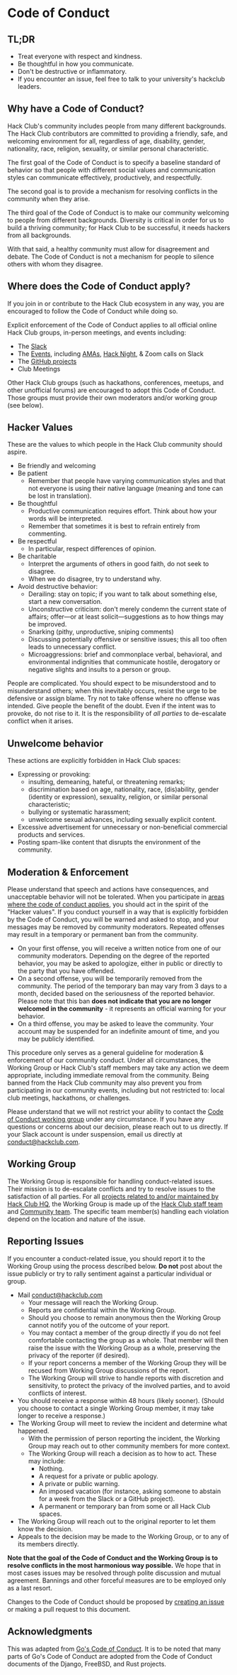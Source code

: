 # Code of Conduct

## TL;DR

- Treat everyone with respect and kindness.
- Be thoughtful in how you communicate.
- Don't be destructive or inflammatory.
- If you encounter an issue, feel free to talk to your university's hackclub leaders.

## Why have a Code of Conduct?

Hack Club's community includes people from many different backgrounds. The Hack Club contributors are committed to providing a friendly, safe, and welcoming environment for all, regardless of age, disability, gender, nationality, race, religion, sexuality, or similar personal characteristic.

The first goal of the Code of Conduct is to specify a baseline standard of behavior so that people with different social values and communication styles can communicate effectively, productively, and respectfully.

The second goal is to provide a mechanism for resolving conflicts in the community when they arise.

The third goal of the Code of Conduct is to make our community welcoming to people from different backgrounds. Diversity is critical in order for us to build a thriving community; for Hack Club to be successful, it needs hackers from all backgrounds.

With that said, a healthy community must allow for disagreement and debate. The Code of Conduct is not a mechanism for people to silence others with whom they disagree.

## Where does the Code of Conduct apply?

If you join in or contribute to the Hack Club ecosystem in any way, you are encouraged to follow the Code of Conduct while doing so.

Explicit enforcement of the Code of Conduct applies to all official online Hack Club groups, in-person meetings, and events including:

- The [Slack](https://hackclub.com/slack/)
- The [Events](https://events.hackclub.com/), including [AMAs](https://hackclub.com/amas/), [Hack Night](https://hackclub.com/night/), & Zoom calls on Slack
- The [GitHub projects](https://github.com/hackclub)
- Club Meetings

Other Hack Club groups (such as hackathons, conferences, meetups, and other unofficial forums) are encouraged to adopt this Code of Conduct. Those groups must provide their own moderators and/or working group (see below).

## Hacker Values

These are the values to which people in the Hack Club community should aspire.

- Be friendly and welcoming
- Be patient
  - Remember that people have varying communication styles and that not everyone is using their native language (meaning and tone can be lost in translation).
- Be thoughtful
  - Productive communication requires effort. Think about how your words will be interpreted.
  - Remember that sometimes it is best to refrain entirely from commenting.
- Be respectful
  - In particular, respect differences of opinion.
- Be charitable
  - Interpret the arguments of others in good faith, do not seek to disagree.
  - When we do disagree, try to understand why.
- Avoid destructive behavior:
  - Derailing: stay on topic; if you want to talk about something else, start a new conversation.
  - Unconstructive criticism: don't merely condemn the current state of affairs; offer—or at least solicit—suggestions as to how things may be improved.
  - Snarking (pithy, unproductive, sniping comments)
  - Discussing potentially offensive or sensitive issues; this all too often leads to unnecessary conflict.
  - Microaggressions: brief and commonplace verbal, behavioral, and environmental indignities that communicate hostile, derogatory or negative slights and insults to a person or group.

People are complicated. You should expect to be misunderstood and to misunderstand others; when this inevitably occurs, resist the urge to be defensive or assign blame. Try not to take offense where no offense was intended. Give people the benefit of the doubt. Even if the intent was to provoke, do not rise to it. It is the responsibility of _all parties_ to de-escalate conflict when it arises.

## Unwelcome behavior

These actions are explicitly forbidden in Hack Club spaces:

- Expressing or provoking:
  - insulting, demeaning, hateful, or threatening remarks;
  - discrimination based on age, nationality, race, (dis)ability, gender (identity or expression), sexuality, religion, or similar personal characteristic;
  - bullying or systematic harassment;
  - unwelcome sexual advances, including sexually explicit content.
- Excessive advertisement for unnecessary or non-beneficial commercial products and services.
- Posting spam-like content that disrupts the environment of the community.

## Moderation & Enforcement

Please understand that speech and actions have consequences, and unacceptable behavior will not be tolerated. When you participate in [areas where the code of conduct applies](#where-does-the-code-of-conduct-apply), you should act in the spirit of the "Hacker values". If you conduct yourself in a way that is explicitly forbidden by the Code of Conduct, you will be warned and asked to stop, and your messages may be removed by community moderators. Repeated offenses may result in a temporary or permanent ban from the community.

- On your first offense, you will receive a written notice from one of our community moderators. Depending on the degree of the reported behavior, you may be asked to apologize, either in public or directly to the party that you have offended.
- On a second offense, you will be temporarily removed from the community. The period of the temporary ban may vary from 3 days to a month, decided based on the seriousness of the reported behavior. Please note that this ban **does not indicate that you are no longer welcomed in the community** - it represents an official warning for your behavior.
- On a third offense, you may be asked to leave the community. Your account may be suspended for an indefinite amount of time, and you may be publicly identified.

This procedure only serves as a general guideline for moderation & enforcement of our community conduct. Under all circumstances, the Working Group or Hack Club's staff members may take any action we deem appropriate, including immediate removal from the community. Being banned from the Hack Club community may also prevent you from participating in our community events, including but not restricted to: local club meetings, hackathons, or challenges.

Please understand that we will not restrict your ability to contact the [Code of Conduct working group](#working-group) under any circumstance. If you have any questions or concerns about our decision, please reach out to us directly. If your Slack account is under suspension, email us directly at <conduct@hackclub.com>.

## Working Group

The Working Group is responsible for handling conduct-related issues. Their mission is to de-escalate conflicts and try to resolve issues to the satisfaction of all parties. For all [projects related to and/or maintained by Hack Club HQ](#where-does-the-code-of-conduct-apply), the Working Group is made up of the [Hack Club staff team](https://hackclub.com/team/) and [Community team](https://app.slack.com/client/T0266FRGM/C01D7AHKMPF). The specific team member(s) handling each violation depend on the location and nature of the issue.

## Reporting Issues

If you encounter a conduct-related issue, you should report it to the Working Group using the process described below. **Do not** post about the issue publicly or try to rally sentiment against a particular individual or group.

- Mail <conduct@hackclub.com>
  - Your message will reach the Working Group.
  - Reports are confidential within the Working Group.
  - Should you choose to remain anonymous then the Working Group cannot notify you of the outcome of your report.
  - You may contact a member of the group directly if you do not feel comfortable contacting the group as a whole. That member will then raise the issue with the Working Group as a whole, preserving the privacy of the reporter (if desired).
  - If your report concerns a member of the Working Group they will be recused from Working Group discussions of the report.
  - The Working Group will strive to handle reports with discretion and sensitivity, to protect the privacy of the involved parties, and to avoid conflicts of interest.
- You should receive a response within 48 hours (likely sooner). (Should you choose to contact a single Working Group member, it may take longer to receive a response.)
- The Working Group will meet to review the incident and determine what happened.
  - With the permission of person reporting the incident, the Working Group may reach out to other community members for more context.
  - The Working Group will reach a decision as to how to act. These may include:
    - Nothing.
    - A request for a private or public apology.
    - A private or public warning.
    - An imposed vacation (for instance, asking someone to abstain for a week from the Slack or a GitHub project).
    - A permanent or temporary ban from some or all Hack Club spaces.
- The Working Group will reach out to the original reporter to let them know the decision.
- Appeals to the decision may be made to the Working Group, or to any of its members directly.

**Note that the goal of the Code of Conduct and the Working Group is to resolve conflicts in the most harmonious way possible.** We hope that in most cases issues may be resolved through polite discussion and mutual agreement. Bannings and other forceful measures are to be employed only as a last resort.

Changes to the Code of Conduct should be proposed by [creating an issue](https://github.com/hackclub/hackclub/issues/new) or making a pull request to this document.

## Acknowledgments

This was adapted from [Go's Code of Conduct](https://github.com/golang/go/commit/aa487e66f869785837275ee20441a53888a51bb2). It is to be noted that many parts of Go's Code of Conduct are adopted from the Code of Conduct documents of the Django, FreeBSD, and Rust projects.
